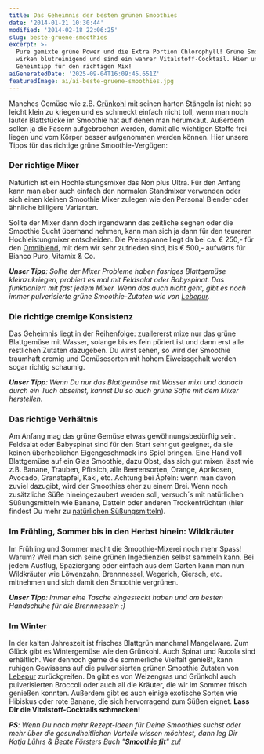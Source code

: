 ```yaml
---
title: Das Geheimnis der besten grünen Smoothies
date: '2014-01-21 10:30:44'
modified: '2014-02-18 22:06:25'
slug: beste-gruene-smoothies
excerpt: >-
  Pure gemixte grüne Power und die Extra Portion Chlorophyll! Grüne Smoothies
  wirken blutreinigend und sind ein wahrer Vitalstoff-Cocktail. Hier unser
  Geheimtipp für den richtigen Mix!
aiGeneratedDate: '2025-09-04T16:09:45.651Z'
featuredImage: ai/ai-beste-gruene-smoothies.jpg
---
```


Manches Gemüse wie z.B. [Grünkohl](https://www.veganblatt.com/gruenkohl) mit seinen harten Stängeln ist nicht so leicht klein zu kriegen und es schmeckt einfach nicht toll, wenn man noch lauter Blattstücke im Smoothie hat auf denen man herumkaut. Außerdem sollen ja die Fasern aufgebrochen werden, damit alle wichtigen Stoffe frei liegen und vom Körper besser aufgenommen werden können. Hier unsere Tipps für das richtige grüne Smoothie-Vergügen:

### Der richtige Mixer

Natürlich ist ein Hochleistungsmixer das Non plus Ultra. Für den Anfang kann man aber auch einfach den normalen Standmixer verwenden oder sich einen kleinen Smoothie Mixer zulegen wie den Personal Blender oder ähnliche billigere Varianten.

Sollte der Mixer dann doch irgendwann das zeitliche segnen oder die Smoothie Sucht überhand nehmen, kann man sich ja dann für den teureren Hochleistungmixer entscheiden. Die Preisspanne liegt da bei ca. € 250,- für den [Omniblend](https://www.veganblatt.com/omniblend), mit dem wir sehr zufrieden sind, bis € 500,- aufwärts für Bianco Puro, Vitamix & Co.

_**Unser Tipp**: Sollte der Mixer Probleme haben fasriges Blattgemüse kleinzukriegen, probiert es mal mit Feldsalat oder Babyspinat. Das funktioniert mit fast jedem Mixer. Wenn das auch nicht geht, gibt es noch immer pulverisierte grüne Smoothie-Zutaten wie von [Lebepur](http://www.lebepur.com/Shop/)._

### Die richtige cremige Konsistenz

Das Geheimnis liegt in der Reihenfolge: zuallererst mixe nur das grüne Blattgemüse mit Wasser, solange bis es fein püriert ist und dann erst alle restlichen Zutaten dazugeben. Du wirst sehen, so wird der Smoothie traumhaft cremig und Gemüsesorten mit hohem Eiweissgehalt werden sogar richtig schaumig.

_**Unser Tipp**: Wenn Du nur das Blattgemüse mit Wasser mixt und danach durch ein Tuch abseihst, kannst Du so auch grüne Säfte mit dem Mixer herstellen._

### Das richtige Verhältnis

Am Anfang mag das grüne Gemüse etwas gewöhnungsbedürftig sein. Feldsalat oder Babyspinat sind für den Start sehr gut geeignet, da sie keinen überheblichen Eigengeschmack ins Spiel bringen. Eine Hand voll Blattgemüse auf ein Glas Smoothie, dazu Obst, das sich gut mixen lässt wie z.B. Banane, Trauben, Pfirsich, alle Beerensorten, Orange, Aprikosen, Avocado, Granatapfel, Kaki, etc. Achtung bei Äpfeln: wenn man davon zuviel dazugibt, wird der Smoothies eher zu einem Brei. Wenn noch zusätzliche Süße hineingezaubert werden soll, versuch´s mit natürlichen Süßungsmitteln wie Banane, Datteln oder anderen Trockenfrüchten (hier findest Du mehr zu [natürlichen Süßungsmitteln](https://www.veganblatt.com/statt-zucker)).

### Im Frühling, Sommer bis in den Herbst hinein: Wildkräuter

Im Frühling und Sommer macht die Smoothie-Mixerei noch mehr Spass! Warum? Weil man sich seine grünen Ingedienzien selbst sammeln kann. Bei jedem Ausflug, Spaziergang oder einfach aus dem Garten kann man nun Wildkräuter wie Löwenzahn, Brennnessel, Wegerich, Giersch, etc. mitnehmen und sich damit den Smoothie vergrünen.

_**Unser Tipp**: Immer eine Tasche eingesteckt haben und am besten Handschuhe für die Brennnesseln ;)_

### Im Winter

In der kalten Jahreszeit ist frisches Blattgrün manchmal Mangelware. Zum Glück gibt es Wintergemüse wie den Grünkohl. Auch Spinat und Rucola sind erhältlich. Wer dennoch gerne die sommerliche Vielfalt genießt, kann ruhigen Gewissens auf die pulverisierten grünen Smoothie Zutaten von [Lebepur](http://www.lebepur.com/) zurückgreifen. Da gibt es von Weizengras und Grünkohl auch pulverisierten Broccoli oder auch all die Kräuter, die wir im Sommer frisch genießen konnten. Außerdem gibt es auch einige exotische Sorten wie Hibiskus oder rote Banane, die sich hervorragend zum Süßen eignet. **Lass Dir die Vitalstoff-Cocktails schmecken!**

_**[<!-- Image removed (no copyright): gruene-smoothies-640x236.jpg -->](https://www.veganblatt.com/i/gruene-smoothies.jpg)PS**: Wenn Du nach mehr Rezept-Ideen für Deine Smoothies suchst oder mehr über die gesundheitlichen Vorteile wissen möchtest, dann leg Dir Katja Lührs & Beate Försters Buch "**[Smoothie fit](http://nietsch.de/smoothie-p-11213.html)**" zu!_
